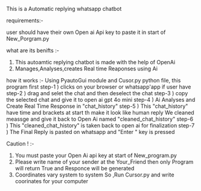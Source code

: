 This is a Automatic replying whatsapp chatbot 

requirements:-

user should have their own Open ai Api key to paste it in start of New_Porgram.py

what are its benifts :-
1) This autoamtic replying chatbot is made with the help of OpenAi 
2) Manages,Analyses,creates Real time Reaponses using Ai 
 

how it works :- 
Using PyautoGui module and Cusor.py python file, this program first
step-1 ) clicks on your browser or whatsapp'app if user have 
step-2 ) drag and selet the chat and then deselect the chat
step-3 ) copy the selected chat and give it to open ai gpt 4o mini
step-4 ) Ai Analyses and Create Real Time Response in "chat_history"
step-5 ) This "chat_history" have time and brackets at start th make it look like human reply We cleaned meassge and give it back to Open Ai named "cleaned_chat_history" 
step-6 ) This "cleaned_chat_history" is taken back to open ai for finalization 
step-7 ) The Final Reply is pasted on whatsapp and "Enter " key is pressed 


Caution ! :- 
1) You must paste your Open Ai api key at start of New_program.py
2) Please write name of your sender at the Your_Friend then only Program will return True and Responce will be generated
3) Coordinates vary system to system So ,Run Cursor.py and write coorinates for your computer  
